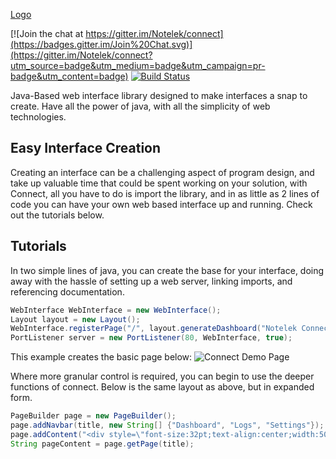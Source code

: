 [Logo](http://i.imgur.com/CTnwrn9.png)

[![Join the chat at https://gitter.im/Notelek/connect](https://badges.gitter.im/Join%20Chat.svg)](https://gitter.im/Notelek/connect?utm_source=badge&utm_medium=badge&utm_campaign=pr-badge&utm_content=badge)
[![Build Status](https://travis-ci.org/Notelek/connect.svg)](https://travis-ci.org/Notelek/connect)

Java-Based web interface library designed to make interfaces a snap to create. Have all the power of java, with all the simplicity of web technologies.


## Easy Interface Creation
Creating an interface can be a challenging aspect of program design, and take up valuable time that could be spent working on your solution, with Connect, all you have to do is import the library, and in as little as 2 lines of code you can have your own web based interface up and running. Check out the tutorials below.

## Tutorials
In two simple lines of java, you can create the base for your interface, doing away with the hassle of setting up a web server, linking imports, and referencing documentation.

```Java
WebInterface WebInterface = new WebInterface();
Layout layout = new Layout();
WebInterface.registerPage("/", layout.generateDashboard("Notelek Connect"));
PortListener server = new PortListener(80, WebInterface, true);
```

This example creates the basic page below:
![Connect Demo Page](http://i.imgur.com/nusC9yN.png)

Where more granular control is required, you can begin to use the deeper functions of connect. Below is the same layout as above, but in expanded form.

```Java
PageBuilder page = new PageBuilder();
page.addNavbar(title, new String[] {"Dashboard", "Logs", "Settings"});
page.addContent("<div style=\"font-size:32pt;text-align:center;width:500px;position:absolute;top:30%;left:50%;margin-left:-250px;\">Dashboard Demo</div>");
String pageContent = page.getPage(title);
```
